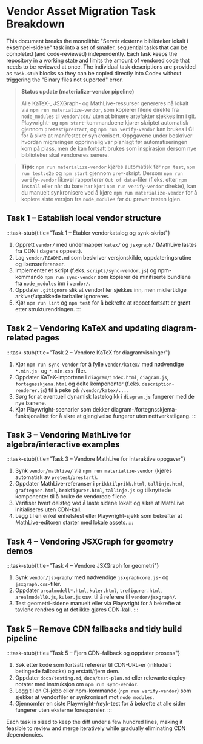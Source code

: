 # Vendor Asset Migration Task Breakdown

This document breaks the monolithic "Servér eksterne biblioteker lokalt i eksempel-sidene" task into a set of smaller, sequential tasks that can be completed (and code-reviewed) independently. Each task keeps the repository in a working state and limits the amount of vendored code that needs to be reviewed at once. The individual task descriptions are provided as `task-stub` blocks so they can be copied directly into Codex without triggering the "Binary files not suported" error.

> **Status update (materialize-vendor pipeline)**
>
> Alle KaTeX-, JSXGraph- og MathLive-ressurser genereres nå lokalt via `npm run materialize-vendor`, som kopierer filene direkte fra `node_modules` til `vendor/cdn/` uten at binære artefakter sjekkes inn i git. Playwright- og `npm start`-kommandoene kjører skriptet automatisk gjennom `pretest`/`prestart`, og `npm run verify-vendor` kan brukes i CI for å sikre at manifestet er synkronisert. Oppgavene under beskriver hvordan migreringen opprinnelig var planlagt før automatiseringen kom på plass, men de kan fortsatt brukes som inspirasjon dersom nye biblioteker skal vendoreres senere.

> **Tips:** `npm run materialize-vendor` kjøres automatisk før `npm test`, `npm run test:e2e` og `npm start` gjennom `pre*`-skript. Dersom `npm run verify-vendor` likevel rapporterer `Out of date`-filer (f.eks. etter `npm install` eller når du bare har kjørt `npm run verify-vendor` direkte), kan du manuelt synkronisere ved å kjøre `npm run materialize-vendor` for å kopiere siste versjon fra `node_modules` før du prøver testen igjen.

## Task 1 – Establish local vendor structure

:::task-stub{title="Task 1 – Etabler vendorkatalog og synk-skript"}
1. Opprett `vendor/` med undermapper `katex/` og `jsxgraph/` (MathLive lastes fra CDN i dagens oppsett).
2. Lag `vendor/README.md` som beskriver versjonskilde, oppdateringsrutine og lisensreferanser.
3. Implementer et skript (f.eks. `scripts/sync-vendor.js`) og npm-kommando `npm run sync-vendor` som kopierer de minifiserte bundlene fra `node_modules` inn i `vendor/`.
4. Oppdater `.gitignore` slik at vendorfiler sjekkes inn, men midlertidige arkiver/utpakkede tarballer ignoreres.
5. Kjør `npm run lint` og `npm test` for å bekrefte at repoet fortsatt er grønt etter strukturendringen.
:::

## Task 2 – Vendoring KaTeX and updating diagram-related pages

:::task-stub{title="Task 2 – Vendore KaTeX for diagramvisninger"}
1. Kjør `npm run sync-vendor` for å fylle `vendor/katex/` med nødvendige `*.min.js`- og `*.min.css`-filer.
2. Oppdater KaTeX-importene i `diagram/index.html`, `diagram.js`, `fortegnsskjema.html` og delte komponenter (f.eks. `description-renderer.js`) til å peke på `/vendor/katex/...`.
3. Sørg for at eventuell dynamisk lastelogikk i `diagram.js` fungerer med de nye banene.
4. Kjør Playwright-scenarier som dekker diagram-/fortegnsskjema-funksjonalitet for å sikre at gjengivelse fungerer uten nettverkstilgang.
:::

## Task 3 – Vendoring MathLive for algebra/interactive examples

:::task-stub{title="Task 3 – Vendore MathLive for interaktive oppgaver"}
1. Synk `vendor/mathlive/` via `npm run materialize-vendor` (kjøres automatisk av `pretest`/`prestart`).
2. Oppdater MathLive-referanser i `prikktilprikk.html`, `tallinje.html`, `graftegner.html`, `brøkfigurer.html`, `tallinje.js` og tilknyttede komponenter til å bruke de vendorede filene.
3. Verifiser hvert delsteg ved å laste sidene lokalt og sikre at MathLive initialiseres uten CDN-kall.
4. Legg til en enkel enhetstest eller Playwright-sjekk som bekrefter at MathLive-editoren starter med lokale assets.
:::

## Task 4 – Vendoring JSXGraph for geometry demos

:::task-stub{title="Task 4 – Vendore JSXGraph for geometri"}
1. Synk `vendor/jsxgraph/` med nødvendige `jsxgraphcore.js`- og `jsxgraph.css`-filer.
2. Oppdater `arealmodell*.html`, `kuler.html`, `trefigurer.html`, `arealmodell0.js`, `kuler.js` osv. til å referere til `vendor/jsxgraph/`.
3. Test geometri-sidene manuelt eller via Playwright for å bekrefte at tavlene rendres og at det ikke gjøres CDN-kall.
:::

## Task 5 – Remove CDN fallbacks and tidy build pipeline

:::task-stub{title="Task 5 – Fjern CDN-fallback og oppdater prosess"}
1. Søk etter kode som fortsatt refererer til CDN-URL-er (inkludert betingede fallbacks) og erstatt/fjern dem.
2. Oppdater `docs/testing.md`, `docs/test-plan.md` eller relevante deploy-notater med instruksjon om `npm run sync-vendor`.
3. Legg til en CI-jobb eller npm-kommando (`npm run verify-vendor`) som sjekker at vendorfiler er synkronisert mot `node_modules`.
4. Gjennomfør en siste Playwright-/røyk-test for å bekrefte at alle sider fungerer uten eksterne forespørsler.
:::

Each task is sized to keep the diff under a few hundred lines, making it feasible to review and merge iteratively while gradually eliminating CDN dependencies.
